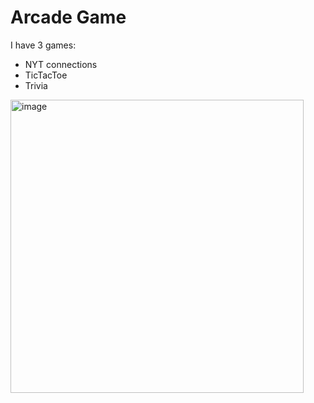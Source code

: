 # Arcade Game

I have 3 games:
- NYT connections
- TicTacToe
- Trivia

<img width="469" alt="image" src="https://github.com/Dyl106/Arcade-Project/assets/65685509/c8458994-1cb8-46b3-97b8-02cd2f775753">
